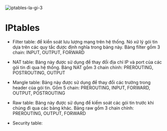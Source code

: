 ![iptables-la-gi-3](https://user-images.githubusercontent.com/54473576/225253787-39dc4cb9-99f6-4ea9-8dac-c5295cc3f819.jpg)

# IPtables

- Filter table: để kiển soát lưu lượng mạng trên hệ thống. Nó xử lý gói tin dựa trên các quy tắc được định nghĩa trong bảng này. Bảng filter gồm 3 chain: INPUT, OUTPUT, FORWARD

- NAT table: Bảng này được sử dụng để thay đổi địa chỉ IP và port của các gói tin đi qua hệ thống. Bảng NAT gồm 3 chain chính: PREROUTING, POSTROUTING, OUTPUT

- Mangle table: Bảng này được sử dụng để thay đổi các trường trong header của gói tin. Gồm 5 chain: PREROUTING, INPUT, FORWARD, OUTPUT, POSTROUTING

- Raw table: Bảng này được sử dụng để kiểm soát các gói tin trước khi chúng đi qua các bảng khác. Bảng raw gồm 3 chain chính: PREROUTING, OUTPUT, FORWARD



- Security table: